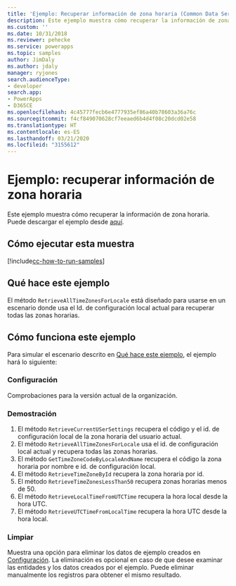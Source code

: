 ```yaml
---
title: 'Ejemplo: Recuperar información de zona horaria (Common Data Service) | Microsoft Docs'
description: Este ejemplo muestra cómo recuperar la información de zona horaria
ms.custom: ''
ms.date: 10/31/2018
ms.reviewer: pehecke
ms.service: powerapps
ms.topic: samples
author: JimDaly
ms.author: jdaly
manager: ryjones
search.audienceType:
- developer
search.app:
- PowerApps
- D365CE
ms.openlocfilehash: 4c45777fecb6e4777935ef86a40b78603a36a76c
ms.sourcegitcommit: f4cf849070628cf7eeaed6b4d4f08c20dcd02e58
ms.translationtype: HT
ms.contentlocale: es-ES
ms.lasthandoff: 03/21/2020
ms.locfileid: "3155612"
---
```

# <a name="sample-retrieve-time-zone-information"></a>Ejemplo: recuperar información de zona horaria

<!-- https://docs.microsoft.com/dynamics365/customer-engagement/developer/sample-retrieve-time-zone-information -->

Este ejemplo muestra cómo recuperar la información de zona horaria. Puede descargar el ejemplo desde [aquí](https://github.com/Microsoft/PowerApps-Samples/tree/master/cds/orgsvc/C%23/RetrieveTimeZone).

## <a name="how-to-run-this-sample"></a>Cómo ejecutar esta muestra

[!include[cc-how-to-run-samples](../../includes/cc-how-to-run-samples.md)]

## <a name="what-this-sample-does"></a>Qué hace este ejemplo

El método `RetrieveAllTimeZonesForLocale` está diseñado para usarse en un escenario donde usa el Id. de configuración local actual para recuperar todas las zonas horarias.

## <a name="how-this-sample-works"></a>Cómo funciona este ejemplo

Para simular el escenario descrito en [Qué hace este ejemplo](#what-this-sample-does), el ejemplo hará lo siguiente:

### <a name="setup"></a>Configuración

Comprobaciones para la versión actual de la organización.

### <a name="demonstrate"></a>Demostración

1. El método `RetrieveCurrentUSerSettings` recupera el código y el id. de configuración local de la zona horaria del usuario actual.
2. El método `RetrieveAllTimeZonesForLocale` usa el id. de configuración local actual y recupera todas las zonas horarias.
3. El método `GetTimeZoneCodeByLocaleAndName` recupera el código la zona horaria por nombre e id. de configuración local.
4. El método `RetrieveTimeZoneById` recupera la zona horaria por id.
5. El método `RetrieveTimeZonesLessThan50` recupera zonas horarias menos de 50.
6. El método `RetrieveLocalTimeFromUTCTime` recupera la hora local desde la hora UTC.
7. El método `RetrieveUTCTimeFromLocalTime` recupera la hora UTC desde la hora local.

### <a name="clean-up"></a>Limpiar

Muestra una opción para eliminar los datos de ejemplo creados en [Configuración](#setup). La eliminación es opcional en caso de que desee examinar las entidades y los datos creados por el ejemplo. Puede eliminar manualmente los registros para obtener el mismo resultado.

